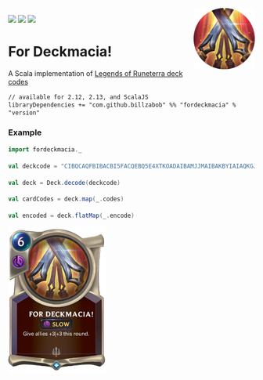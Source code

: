 <img align="right" src="https://github.com/Billzabob/ForDeckmacia/blob/master/core/src/main/resources/demacia.png" height="125px" style="padding-left: 20px"/>


[![](https://github.com/Billzabob/ForDeckmacia/workflows/build/badge.svg)](https://github.com/Billzabob/ForDeckmacia/actions?query=workflow%3Abuild)
[![](https://codecov.io/gh/Billzabob/ForDeckmacia/branch/master/graph/badge.svg)](https://codecov.io/gh/Billzabob/ForDeckmacia)
[![](https://img.shields.io/nexus/r/com.github.billzabob/fordeckmacia_2.13?color=success&nexusVersion=2&server=https%3A%2F%2Foss.sonatype.org)](https://oss.sonatype.org/content/repositories/releases/com/github/billzabob/fordeckmacia_2.13)

# For Deckmacia!

A Scala implementation of [Legends of Runeterra deck codes](https://developer.riotgames.com/docs/lor#deck-codes)

```
// available for 2.12, 2.13, and ScalaJS
libraryDependencies += "com.github.billzabob" %% "fordeckmacia" % "version"
```

### Example ###

```scala mdoc
import fordeckmacia._

val deckcode = "CIBQCAQFBIBACBI5FACQEBQ5E4XTKOADAIBAMJJMAIBAKBYIAIAQKGJWAMAQEBRWAEBAKAYCAECSWNA"

val deck = Deck.decode(deckcode)

val cardCodes = deck.map(_.codes)

val encoded = deck.flatMap(_.encode)
```

<img src="https://github.com/Billzabob/ForDeckmacia/blob/master/core/src/main/resources/ForDeckmacia.png" height="300px"/>
